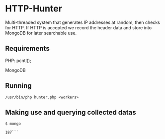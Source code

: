# HTTP-Hunter
Multi-threaded system that generates IP addresses at random, then checks for HTTP. If HTTP is accepted we record the header data and store into MongoDB for later searchable use.

## Requirements
PHP: pcntl();

MongoDB

## Running
```/usr/bin/php hunter.php <workers>```

## Making use and querying collected datas
```$ mongo```

```> db.results.find({"header": {$regex: /.*Microsoft-IIS.*/, $options: 'si'}}).count()
187```
